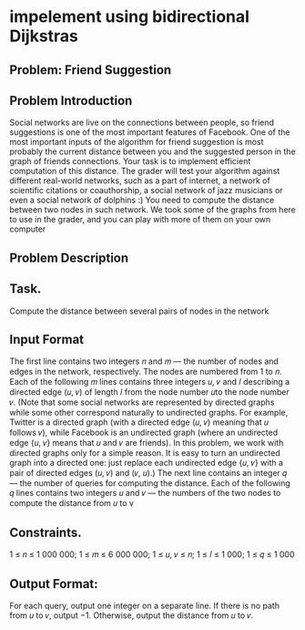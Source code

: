 # impelement using bidirectional Dijkstras

## Problem: Friend Suggestion
## Problem Introduction
Social networks are live on the connections between people, so friend
suggestions is one of the most important features of Facebook. One of
the most important inputs of the algorithm for friend suggestion is most
probably the current distance between you and the suggested person
in the graph of friends connections. Your task is to implement efficient
computation of this distance. The grader will test your algorithm against
different real-world networks, such as a part of internet, a network of
scientific citations or coauthorship, a social network of jazz musicians or
even a social network of dolphins :) You need to compute the distance
between two nodes in such network. We took some of the graphs from
here to use in the grader, and you can play with more of them on your
own computer
## Problem Description
## Task.
   Compute the distance between several pairs of nodes in the network
## Input Format
The first line contains two integers 𝑛 and 𝑚 — the number of nodes and edges in the
network, respectively. The nodes are numbered from 1 to 𝑛. Each of the following 𝑚 lines contains
three integers 𝑢, 𝑣 and 𝑙 describing a directed edge (𝑢, 𝑣) of length 𝑙 from the node number 𝑢to the
node number 𝑣. (Note that some social networks are represented by directed graphs while some other
correspond naturally to undirected graphs. For example, Twitter is a directed graph (with a directed
edge (𝑢, 𝑣) meaning that 𝑢 follows 𝑣), while Facebook is an undirected graph (where an undirected
edge {𝑢, 𝑣} means that 𝑢 and 𝑣 are friends). In this problem, we work with directed graphs only for a
simple reason. It is easy to turn an undirected graph into a directed one: just replace each undirected
edge {𝑢, 𝑣} with a pair of directed edges (𝑢, 𝑣) and (𝑣, 𝑢).)
The next line contains an integer 𝑞 — the number of queries for computing the distance. Each of the
following 𝑞 lines contains two integers 𝑢 and 𝑣 — the numbers of the two nodes to compute the distance
from 𝑢 to v
## Constraints.
   1 ≤ 𝑛 ≤ 1 000 000; 1 ≤ 𝑚 ≤ 6 000 000; 1 ≤ 𝑢, 𝑣 ≤ 𝑛; 1 ≤ 𝑙 ≤ 1 000; 1 ≤ 𝑞 ≤ 1 000
## Output Format:
   For each query, output one integer on a separate line. If there is no path from 𝑢 to 𝑣,
   output −1. Otherwise, output the distance from 𝑢 to 𝑣.
